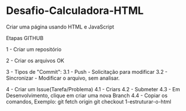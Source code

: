 # Desafio-Calculadora-HTML
Criar uma página usando HTML e JavaScript


Etapas GITHUB

1 - Criar um repositório

2 - Criar os arquivos OK

3 - Tipos de "Commit":
	3.1 - Push - Solicitação para modificar
	3.2 - Sincronizar - Modificar o arquivo, sem analisar.

4 - Criar um Issue(Tarefa/Problema)
	4.1 - Criars
	4.2 - Submeter 
	4.3 - Em Desenvolvimento, clique em criar uma nova Branch
	4.4 - Copiar os comandos, Exemplo: 
		git fetch origin
		git checkout 1-estruturar-o-html
